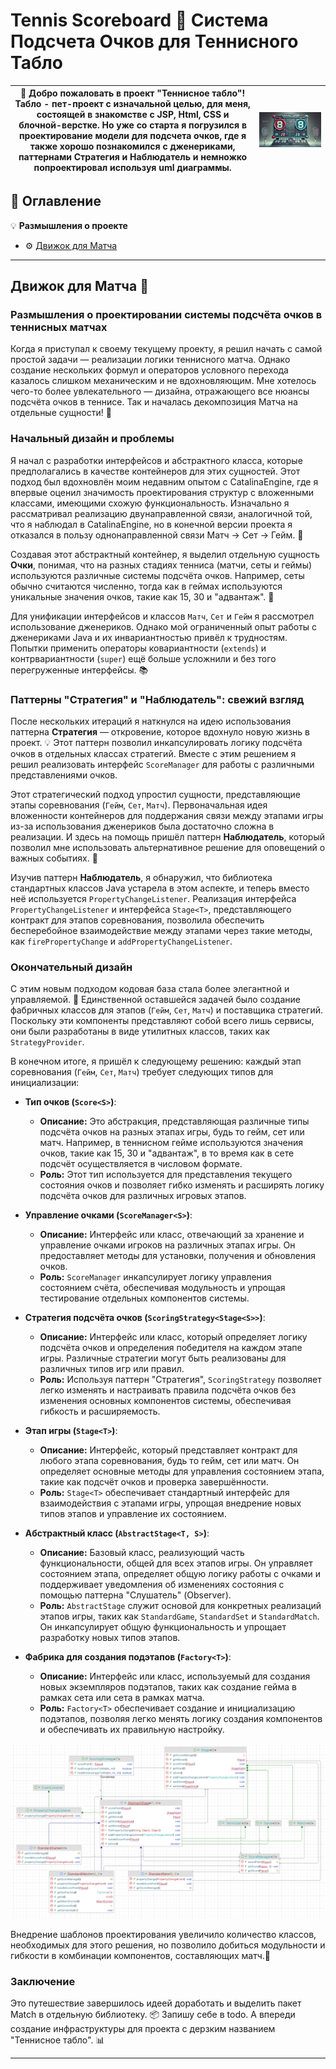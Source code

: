 # Tennis Scoreboard 🎾 Система Подсчета Очков для Теннисного Табло

| 🚀 Добро пожаловать в проект "Теннисное табло"! Табло - пет-проект с изначальной целью, для меня, состоящей в знакомстве с JSP, Html, CSS и блочной-верстке. Но уже со старта я погрузился в проектирование модели для подсчета очков, где я также хорошо познакомился с дженериками, паттернами Стратегия и Наблюдатель и немножко попроектировал используя uml диаграммы.| ![](/.github/img/tennis-scoreboard-main.webp) |
|---------------------------------------------------------------------------------------------------------------------------------------------------------------------------------------------------------------------------------------------------------------------------------------------------------------------------------------------------------------------------------------------------------------------------------------------------------------------------------------------------------------|-----------------------------------------------|

## 📖 Оглавление

💡 <b>Размышления о проекте</b>

- ⚙ [Движок для Матча](#движок-для-матча)

---

##  Движок для Матча 🎾

### Размышления о проектировании системы подсчёта очков в теннисных матчах

Когда я приступал к своему текущему проекту, я решил начать с самой простой задачи — реализации логики теннисного матча. Однако создание нескольких формул и операторов условного перехода казалось слишком механическим и не вдохновляющим. Мне хотелось чего-то более увлекательного — дизайна, отражающего все нюансы подсчёта очков в теннисе. Так и началась декомпозиция Матча на отдельные сущности! 🎯

### Начальный дизайн и проблемы

Я начал с разработки интерфейсов и абстрактного класса, которые предполагались в качестве контейнеров для этих сущностей. Этот подход был вдохновлён моим недавним опытом с CatalinaEngine, где я впервые оценил значимость проектирования структур с вложенными классами, имеющими схожую функциональность. Изначально я рассматривал реализацию двунаправленной связи, аналогичной той, что я наблюдал в CatalinaEngine, но в конечной версии проекта я отказался в пользу однонаправленной связи Матч -> Сет -> Гейм. 🔗

Создавая этот абстрактный контейнер, я выделил отдельную сущность **Очки**, понимая, что на разных стадиях тенниса (матчи, сеты и геймы) используются различные системы подсчёта очков. Например, сеты обычно считаются численно, тогда как в геймах используются уникальные значения очков, такие как 15, 30 и "адвантаж". 🎾

Для унификации интерфейсов и классов `Матч`, `Сет` и `Гейм` я рассмотрел использование дженериков. Однако мой ограниченный опыт работы с дженериками Java и их инвариантностью привёл к трудностям. Попытки применить операторы ковариантности (`extends`) и контрвариантности (`super`) ещё больше усложнили и без того перегруженные интерфейсы. 📚

### Паттерны "Стратегия" и "Наблюдатель": свежий взгляд

После нескольких итераций я наткнулся на идею использования паттерна **Стратегия** — откровение, которое вдохнуло новую жизнь в проект. 💡 Этот паттерн позволил инкапсулировать логику подсчёта очков в отдельных классах стратегий. Вместе с этим решением я решил реализовать интерфейс `ScoreManager` для работы с различными представлениями очков.

Этот стратегический подход упростил сущности, представляющие этапы соревнования (`Гейм`, `Сет`, `Матч`). Первоначальная идея вложенности контейнеров для поддержания связи между этапами игры из-за использования дженериков была достаточно сложна в реализации. И здесь на помощь пришёл паттерн **Наблюдатель**, который позволил мне использовать альтернативное решение для оповещений о важных событиях. 🔔

Изучив паттерн **Наблюдатель**, я обнаружил, что библиотека стандартных классов Java устарела в этом аспекте, и теперь вместо неё используется `PropertyChangeListener`. Реализация интерфейса `PropertyChangeListener` и интерфейса `Stage<T>`, представляющего контракт для этапов соревнования, позволила обеспечить бесперебойное взаимодействие между этапами через такие методы, как `firePropertyChange` и `addPropertyChangeListener`.

### Окончательный дизайн

С этим новым подходом кодовая база стала более элегантной и управляемой. 🎉 Единственной оставшейся задачей было создание фабричных классов для этапов (`Гейм`, `Сет`, `Матч`) и поставщика стратегий. Поскольку эти компоненты представляют собой всего лишь сервисы, они были разработаны в виде утилитных классов, таких как `StrategyProvider`.

В конечном итоге, я пришёл к следующему решению: каждый этап соревнования (`Гейм`, `Сет`, `Матч`) требует следующих типов для инициализации:

- **Тип очков (`Score<S>`)**:
    - **Описание:** Это абстракция, представляющая различные типы подсчёта очков на разных этапах игры, будь то гейм, сет или матч. Например, в теннисном гейме используются значения очков, такие как 15, 30 и "адвантаж", в то время как в сете подсчёт осуществляется в числовом формате.
    - **Роль:** Этот тип используется для представления текущего состояния очков и позволяет гибко изменять и расширять логику подсчёта очков для различных игровых этапов.

- **Управление очками (`ScoreManager<S>`)**:
    - **Описание:** Интерфейс или класс, отвечающий за хранение и управление очками игроков на различных этапах игры. Он предоставляет методы для установки, получения и обновления очков.
    - **Роль:** `ScoreManager` инкапсулирует логику управления состоянием счёта, обеспечивая модульность и упрощая тестирование отдельных компонентов системы.

- **Стратегия подсчёта очков (`ScoringStrategy<Stage<S>>`)**:
    - **Описание:** Интерфейс или класс, который определяет логику подсчёта очков и определения победителя на каждом этапе игры. Различные стратегии могут быть реализованы для различных типов игр или правил.
    - **Роль:** Используя паттерн "Стратегия", `ScoringStrategy` позволяет легко изменять и настраивать правила подсчёта очков без изменения основных компонентов системы, обеспечивая гибкость и расширяемость.

- **Этап игры (`Stage<T>`)**:
    - **Описание:** Интерфейс, который представляет контракт для любого этапа соревнования, будь то гейм, сет или матч. Он определяет основные методы для управления состоянием этапа, такие как подсчёт очков и проверка завершённости.
    - **Роль:** `Stage<T>` обеспечивает стандартный интерфейс для взаимодействия с этапами игры, упрощая внедрение новых типов этапов и управление их состоянием.

- **Абстрактный класс (`AbstractStage<T, S>`)**:
    - **Описание:** Базовый класс, реализующий часть функциональности, общей для всех этапов игры. Он управляет состоянием этапа, определяет общую логику работы с очками и поддерживает уведомления об изменениях состояния с помощью паттерна "Слушатель" (Observer).
    - **Роль:** `AbstractStage` служит основой для конкретных реализаций этапов игры, таких как `StandardGame`, `StandardSet` и `StandardMatch`. Он инкапсулирует общую функциональность и упрощает разработку новых типов этапов.

- **Фабрика для создания подэтапов (`Factory<T>`)**:
    - **Описание:** Интерфейс или класс, используемый для создания новых экземпляров подэтапов, таких как создание гейма в рамках сета или сета в рамках матча.
    - **Роль:** `Factory<T>` обеспечивает создание и инициализацию подэтапов, позволяя легко менять логику создания компонентов и обеспечивать их правильную настройку.

![](/.github/img/tennis-scoreboard-stage-uml.png)

Внедрение шаблонов проектирования увеличило количество классов, необходимых для этого решения, но позволило добиться модульности и гибкости в комбинации компонентов, составляющих матч.🤖

### Заключение

Это путешествие завершилось идеей доработать и выделить пакет Match в отдельную библиотеку. 📦 Запишу себе в todo. А впереди создание инфраструктуры для проекта с дерзким названием "Теннисное табло". 📊

---
